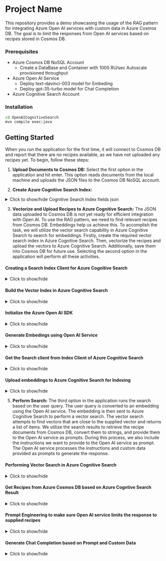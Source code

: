 # Project Name

This repository provides a demo showcasing the usage of the RAG pattern for integrating Azure Open AI services with custom data in Azure Cosmos DB. The goal is to limit the responses from Open AI services based on recipes stored in Cosmos DB.

### Prerequisites

- Azure Cosmos DB NoSQL Account
    - Create a DataBase and Container with 1000 RU/sec Autoscale provisioned throughput
- Azure Open AI Service
    - Deploy text-davinci-003 model for Embeding
    - Deploy gpt-35-turbo model for Chat Completion
- Azure Cognitive Search Account


### Installation
``` bash 
cd OpenAICognitiveSearch
mvn compile exec:java
```


## Getting Started
When you run the application for the first time, it will connect to Cosmos DB and report that there are no recipes available, as we have not uploaded any recipes yet.
To begin, follow these steps:

1) **Upload Documents to Cosmos DB:** Select the first option in the application and hit enter. This option reads documents from the local machine and uploads the JSON files to the Cosmos DB NoSQL account.

2) **Create Azure Cognitive Search Index:** 
<details>
<summary>Click to show/hide Cognitive Search Index fields json</summary>

``` json
{
  "name": "recipeindex",
  "defaultScoringProfile": null,
  "fields": [
    {
      "name": "id",
      "type": "Edm.String",
      "searchable": false,
      "filterable": false,
      "retrievable": true,
      "sortable": false,
      "facetable": false,
      "key": true,
      "indexAnalyzer": null,
      "searchAnalyzer": null,
      "analyzer": null,
      "normalizer": null,
      "dimensions": null,
      "vectorSearchConfiguration": null,
      "synonymMaps": []
    },
    {
      "name": "name",
      "type": "Edm.String",
      "searchable": true,
      "filterable": true,
      "retrievable": true,
      "sortable": true,
      "facetable": true,
      "key": false,
      "indexAnalyzer": null,
      "searchAnalyzer": null,
      "analyzer": "standard.lucene",
      "normalizer": null,
      "dimensions": null,
      "vectorSearchConfiguration": null,
      "synonymMaps": []
    },
    {
      "name": "description",
      "type": "Edm.String",
      "searchable": true,
      "filterable": true,
      "retrievable": true,
      "sortable": true,
      "facetable": true,
      "key": false,
      "indexAnalyzer": null,
      "searchAnalyzer": null,
      "analyzer": "standard.lucene",
      "normalizer": null,
      "dimensions": null,
      "vectorSearchConfiguration": null,
      "synonymMaps": []
    },
    {
      "name": "embedding",
      "type": "Collection(Edm.Single)",
      "searchable": true,
      "filterable": false,
      "retrievable": true,
      "sortable": false,
      "facetable": false,
      "key": false,
      "indexAnalyzer": null,
      "searchAnalyzer": null,
      "analyzer": null,
      "normalizer": null,
      "dimensions": 1536,
      "vectorSearchConfiguration": "my-vector-config",
      "synonymMaps": []
    }
  ],
  "scoringProfiles": [],
  "corsOptions": null,
  "suggesters": [],
  "analyzers": [],
  "normalizers": [],
  "tokenizers": [],
  "tokenFilters": [],
  "charFilters": [],
  "encryptionKey": null,
  "similarity": {
    "@odata.type": "#Microsoft.Azure.Search.BM25Similarity",
    "k1": null,
    "b": null
  },
  "semantic": null,
  "vectorSearch": {
    "algorithmConfigurations": [
      {
        "name": "my-vector-config",
        "kind": "hnsw",
        "hnswParameters": {
          "metric": "cosine",
          "m": 4,
          "efConstruction": 400,
          "efSearch": 500
        }
      }
    ]
  }
}
```
</details>

3) **Vectorize and Upload Recipes to Azure Cognitive Search:** The JSON data uploaded to Cosmos DB is not yet ready for efficient integration with Open AI. To use the RAG pattern, we need to find relevant recipes from Cosmos DB. Embeddings help us achieve this. To accomplish the task, we will utilize the vector search capability in Azure Cognitive Search to search for embeddings. Firstly, create the required vector search index in Azure Cognitive Search. Then, vectorize the recipes and upload the vectors to Azure Cognitive Search. Additionally, save them into Cosmos DB for future use. Selecting the second option in the application will perform all these activities.


#### Creating  a Search Index Client for Azure Cognitive Search
<details>
<summary>Click to show/hide</summary>

``` java
    private SearchIndexClient createSearchIndexClient() {
        String searchServiceEndPoint = AppConfig.searchServiceEndPoint;
        String adminApiKey = AppConfig.searchServiceAdminApiKey;

        return new SearchIndexClientBuilder()
                .endpoint(searchServiceEndPoint)
                .credential(new AzureKeyCredential(adminApiKey))
                .buildClient();
    }

```

</details>

####  Build the Vector Index in Azure Cognitive Search
<details>
<summary>Click to show/hide</summary>

``` Java
    private void createIndex(String indexName) {
        indexClient.createOrUpdateIndex(buildVectorSearchIndex(indexName));
    }

    private SearchIndex buildVectorSearchIndex(String name) {
        String vectorSearchConfigName = "my-vector-config";

        SearchIndex searchIndex = new SearchIndex(name);
        VectorSearch vectorSearch = new VectorSearch();
        vectorSearch.setAlgorithmConfigurations(List.of(new HnswVectorSearchAlgorithmConfiguration(vectorSearchConfigName)));

        searchIndex.setVectorSearch(vectorSearch);
        SemanticSettings semanticSettings = new SemanticSettings();
        PrioritizedFields prioritizedFields = new PrioritizedFields();

        SemanticField titleField = new SemanticField();
        titleField.setFieldName("name");

        prioritizedFields.setTitleField(titleField);
        SemanticField contentField = new SemanticField();
        contentField.setFieldName("description");
        prioritizedFields.setPrioritizedContentFields(List.of(contentField));

        semanticSettings.setConfigurations(List.of(new SemanticConfiguration(MY_SEMANTIC_CONFIG, prioritizedFields)));
        searchIndex.setSemanticSettings(semanticSettings);

        SearchField idSearchField = new SearchField("id", SearchFieldDataType.STRING);
        idSearchField.setKey(true);
        idSearchField.setFilterable(true);
        idSearchField.setSortable(true);

        SearchField nameSearchField = new SearchField("name", SearchFieldDataType.STRING);
        nameSearchField.setFilterable(true);
        nameSearchField.setSortable(true);
        nameSearchField.setSearchable(true);

        SearchField descSearchField = new SearchField("description", SearchFieldDataType.STRING);
        descSearchField.setFilterable(true);
        descSearchField.setSearchable(true);

        SearchField embedingSearchField = new SearchField("embedding", SearchFieldDataType.collection(SearchFieldDataType.SINGLE));
        embedingSearchField.setSearchable(true);
        embedingSearchField.setVectorSearchDimensions(1536);
        embedingSearchField.setVectorSearchConfiguration(vectorSearchConfigName);
        
        searchIndex.setFields(List.of(
          idSearchField,
          nameSearchField,
          descSearchField,
          embedingSearchField
        ));

        return searchIndex;
        }

```
</details>

#### Initialize the Azure Open AI SDK
<details>
<summary>Click to show/hide</summary>

``` Java
    public OpenAIService( String endpoint,
                          String key,
                          String embeddingsDeployment,
                          String completionDeployment,
                          int maxTokens) {
    
        this.openAIEmbeddingDeployment = embeddingsDeployment;
        this.openAICompletionDeployment = completionDeployment;
        this.openAIMaxTokens = maxTokens;

        RetryOptions retryOptions = new RetryOptions(
          new ExponentialBackoffOptions()
            .setMaxRetries(10)
            .setMaxDelay(Duration.of(2, ChronoUnit.SECONDS))
        );

        if (endpoint.contains("openai.azure.com")) {
          this.openAIClient = new OpenAIClientBuilder()
            .endpoint(endpoint)
            .credential(new AzureKeyCredential(key))
            .retryOptions(retryOptions)
            .buildAsyncClient();
        } else {
          this.openAIClient = new OpenAIClientBuilder()
            .endpoint(endpoint)
            .credential(new NonAzureOpenAIKeyCredential(key))
            .retryOptions(retryOptions)
            .buildAsyncClient();
        }
    }

```   
</details>

#### Generate Embedings using Open AI Service
<details>
<summary>Click to show/hide</summary>

``` Java
    public List<Double> getEmbeddings(String query) {
        try {
            EmbeddingsOptions options = new EmbeddingsOptions(List.of(query));
            options.setUser("");

            var response = openAIClient.getEmbeddings(openAIEmbeddingDeployment, options).block();

            List<EmbeddingItem> embeddings = response.getData();

            return embeddings.get(0).getEmbedding().stream().toList();
        } catch (Exception ex) {
            log.error("GetEmbeddingsAsync Exception:", ex);
            ex.printStackTrace();
            return null;
        }
    }

```

</details>

#### Get the Search client from Index Client of Azure Cognitive Search
<details>
<summary>Click to show/hide</summary>

``` Java
  searchClient = indexClient.getSearchClient(searchIndexName);
```
</details>

#### Upload embeddings to Azure Cognitive Search for Indexing
<details>
<summary>Click to show/hide</summary>

``` Java
    public void uploadandIndexDocuments(List<Recipe> Recipes) {
        IndexDocumentsBatch batch = new IndexDocumentsBatch()
                .addUploadActions(convertRecipeToCogSarchDoc(Recipes));

        searchClient.indexDocuments(batch);
    }    
```  
</details>

5)	**Perform Search:** The third option in the application runs the search based on the user query. The user query is converted to an embedding using the Open AI service. The embedding is then sent to Azure Cognitive Search to perform a vector search. The vector search attempts to find vectors that are close to the supplied vector and returns a list of items. We utilize the search results to retrieve the recipe documents from Cosmos DB, convert them to strings, and provide them to the Open AI service as prompts. During this process, we also include the instructions we want to provide to the Open AI service as prompt. The Open AI service processes the instructions and custom data provided as prompts to generate the response.



#### Performing Vector Search in Azure Cognitive Search
<details>
<summary>Click to show/hide</summary>

``` Java
    public List<String> singleVectorSearch(List<Float> queryEmbeddings) {

        var vector = new SearchQueryVector();
        vector.setKNearestNeighborsCount(3);
        vector.setFields("embedding");
        vector.setValue(queryEmbeddings);

        var searchOptions = new SearchOptions();
        searchOptions.setVector(vector);
        searchOptions.setSelect("id");
        searchOptions.setTop(5);

        SearchPagedIterable response = searchClient.search(null, searchOptions, Context.NONE);

        return response
                .stream()
                .map(result -> (String) result.getDocument(Map.class).get("id"))
                .collect(Collectors.toList());
    }
```
</details>

#### Get Recipes from Azure Cosmos DB based on Azure Cogntive Search Result
<details>
<summary>Click to show/hide</summary>

``` Java
    public List<Recipe> getRecipes(List<String> ids) {
        String join = "'" + String.join("','", ids) + "'";
        String querystring = "SELECT * FROM c WHERE c.id IN(" + join + ")";

        log.info(querystring);

        SqlQuerySpec query = new SqlQuerySpec(querystring);

        CosmosPagedFlux<Recipe> recipeCosmosPagedFlux = container
                .queryItems(query, new CosmosQueryRequestOptions(), Recipe.class);
        return recipeCosmosPagedFlux.collectList().block();
    }
```
</details>

#### Prompt Engineering to make sure Open AI service limits the response to supplied recipes
<details>
<summary>Click to show/hide</summary>

``` Java
    private String systemPromptRecipeAssistant = """
            You are an intelligent assistant for Contoso Recipes. 
            You are designed to provide helpful answers to user questions about using
            recipes, cooking instructions only using the provided JSON strings.

            Instructions:
            - In case a recipe is not provided in the prompt politely refuse to answer all queries regarding it. 
            - Never refer to a recipe not provided as input to you.
            - If you're unsure of an answer, you can say ""I don't know"" or ""I'm not sure"" and recommend users search themselves.        
            - Your response  should be complete. 
            - List the Name of the Recipe at the start of your response folowed by step by step cooking instructions
            - Assume the user is not an expert in cooking.
            - Format the content so that it can be printed to the Command Line 
            - In case there are more than one recipes you find let the user pick the most appropiate recipe. """;

 ```
</details>

#### Generate Chat Completion based on Prompt and Custom Data
<details>
<summary>Click to show/hide</summary>

``` Java
    public String getChatCompletionAsync(String userPrompt, String documents) {


        ChatMessage systemMessage = new ChatMessage(ChatRole.SYSTEM);
        systemMessage.setContent(systemPromptRecipeAssistant + documents);
        ChatMessage userMessage = new ChatMessage(ChatRole.USER);
        userMessage.setContent(userPrompt);


        ChatCompletionsOptions options = new ChatCompletionsOptions(List.of(userMessage, systemMessage));
        options.setMaxTokens(openAIMaxTokens);
        options.setTemperature(0.5);
        options.setFrequencyPenalty(0d);
        options.setPresencePenalty(0d);
        options.setN(1);
        options.setLogitBias(new HashMap<>());
        options.setUser("");


        ChatCompletions completions = openAIClient.getChatCompletions(openAICompletionDeployment, options).block();

        return completions.getChoices().get(0).getMessage().getContent();

    }

```
</details>